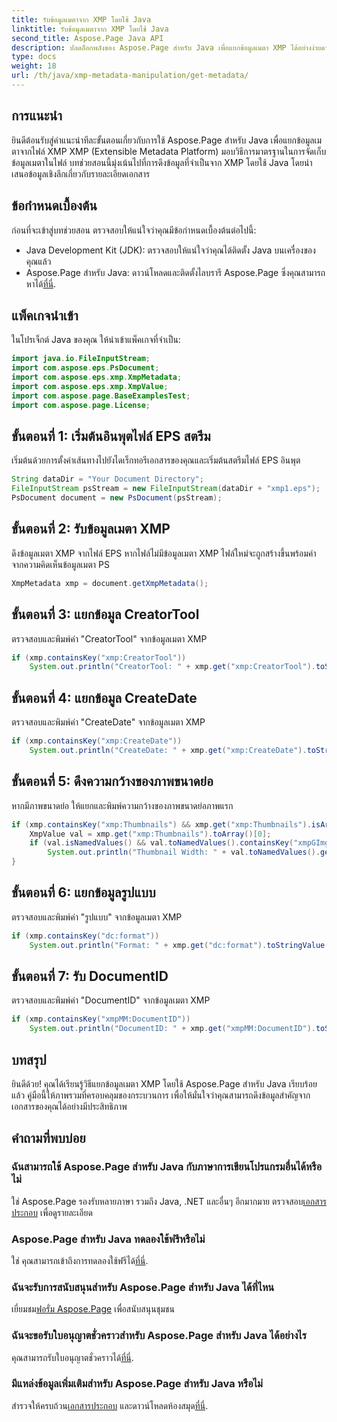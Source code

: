 ```yaml
---
title: รับข้อมูลเมตาจาก XMP โดยใช้ Java
linktitle: รับข้อมูลเมตาจาก XMP โดยใช้ Java
second_title: Aspose.Page Java API
description: ปลดล็อกพลังของ Aspose.Page สำหรับ Java เพื่อแยกข้อมูลเมตา XMP ได้อย่างง่ายดาย ยกระดับการวิเคราะห์เอกสารด้วยคำแนะนำทีละขั้นตอนของเรา!
type: docs
weight: 18
url: /th/java/xmp-metadata-manipulation/get-metadata/
---
```

## การแนะนำ
ยินดีต้อนรับสู่คำแนะนำทีละขั้นตอนเกี่ยวกับการใช้ Aspose.Page สำหรับ Java เพื่อแยกข้อมูลเมตาจากไฟล์ XMP XMP (Extensible Metadata Platform) มอบวิธีการมาตรฐานในการจัดเก็บข้อมูลเมตาในไฟล์ บทช่วยสอนนี้มุ่งเน้นไปที่การดึงข้อมูลที่จำเป็นจาก XMP โดยใช้ Java โดยนำเสนอข้อมูลเชิงลึกเกี่ยวกับรายละเอียดเอกสาร
## ข้อกำหนดเบื้องต้น
ก่อนที่จะเข้าสู่บทช่วยสอน ตรวจสอบให้แน่ใจว่าคุณมีข้อกำหนดเบื้องต้นต่อไปนี้:
- Java Development Kit (JDK): ตรวจสอบให้แน่ใจว่าคุณได้ติดตั้ง Java บนเครื่องของคุณแล้ว
-  Aspose.Page สำหรับ Java: ดาวน์โหลดและติดตั้งไลบรารี Aspose.Page ซึ่งคุณสามารถหาได้[ที่นี่](https://releases.aspose.com/page/java/).
## แพ็คเกจนำเข้า
ในโปรเจ็กต์ Java ของคุณ ให้นำเข้าแพ็คเกจที่จำเป็น:
```java
import java.io.FileInputStream;
import com.aspose.eps.PsDocument;
import com.aspose.eps.xmp.XmpMetadata;
import com.aspose.eps.xmp.XmpValue;
import com.aspose.page.BaseExamplesTest;
import com.aspose.page.License;
```
## ขั้นตอนที่ 1: เริ่มต้นอินพุตไฟล์ EPS สตรีม
เริ่มต้นด้วยการตั้งค่าเส้นทางไปยังไดเร็กทอรีเอกสารของคุณและเริ่มต้นสตรีมไฟล์ EPS อินพุต
```java
String dataDir = "Your Document Directory";
FileInputStream psStream = new FileInputStream(dataDir + "xmp1.eps");
PsDocument document = new PsDocument(psStream);
```
## ขั้นตอนที่ 2: รับข้อมูลเมตา XMP
ดึงข้อมูลเมตา XMP จากไฟล์ EPS หากไฟล์ไม่มีข้อมูลเมตา XMP ไฟล์ใหม่จะถูกสร้างขึ้นพร้อมค่าจากความคิดเห็นข้อมูลเมตา PS
```java
XmpMetadata xmp = document.getXmpMetadata();
```
## ขั้นตอนที่ 3: แยกข้อมูล CreatorTool
ตรวจสอบและพิมพ์ค่า "CreatorTool" จากข้อมูลเมตา XMP
```java
if (xmp.containsKey("xmp:CreatorTool"))
    System.out.println("CreatorTool: " + xmp.get("xmp:CreatorTool").toStringValue());
```
## ขั้นตอนที่ 4: แยกข้อมูล CreateDate
ตรวจสอบและพิมพ์ค่า "CreateDate" จากข้อมูลเมตา XMP
```java
if (xmp.containsKey("xmp:CreateDate"))
    System.out.println("CreateDate: " + xmp.get("xmp:CreateDate").toStringValue());
```
## ขั้นตอนที่ 5: ดึงความกว้างของภาพขนาดย่อ
หากมีภาพขนาดย่อ ให้แยกและพิมพ์ความกว้างของภาพขนาดย่อภาพแรก
```java
if (xmp.containsKey("xmp:Thumbnails") && xmp.get("xmp:Thumbnails").isArray()) {
    XmpValue val = xmp.get("xmp:Thumbnails").toArray()[0];
    if (val.isNamedValues() && val.toNamedValues().containsKey("xmpGImg:width"))
        System.out.println("Thumbnail Width: " + val.toNamedValues().get("xmpGImg:width").toInteger());
}
```
## ขั้นตอนที่ 6: แยกข้อมูลรูปแบบ
ตรวจสอบและพิมพ์ค่า "รูปแบบ" จากข้อมูลเมตา XMP
```java
if (xmp.containsKey("dc:format"))
    System.out.println("Format: " + xmp.get("dc:format").toStringValue());
```
## ขั้นตอนที่ 7: รับ DocumentID
ตรวจสอบและพิมพ์ค่า "DocumentID" จากข้อมูลเมตา XMP
```java
if (xmp.containsKey("xmpMM:DocumentID"))
    System.out.println("DocumentID: " + xmp.get("xmpMM:DocumentID").toStringValue());
```
## บทสรุป
ยินดีด้วย! คุณได้เรียนรู้วิธีแยกข้อมูลเมตา XMP โดยใช้ Aspose.Page สำหรับ Java เรียบร้อยแล้ว คู่มือนี้ให้ภาพรวมที่ครอบคลุมของกระบวนการ เพื่อให้มั่นใจว่าคุณสามารถดึงข้อมูลสำคัญจากเอกสารของคุณได้อย่างมีประสิทธิภาพ
## คำถามที่พบบ่อย
### ฉันสามารถใช้ Aspose.Page สำหรับ Java กับภาษาการเขียนโปรแกรมอื่นได้หรือไม่
 ใช่ Aspose.Page รองรับหลายภาษา รวมถึง Java, .NET และอื่นๆ อีกมากมาย ตรวจสอบ[เอกสารประกอบ](https://reference.aspose.com/page/java/) เพื่อดูรายละเอียด
### Aspose.Page สำหรับ Java ทดลองใช้ฟรีหรือไม่
 ใช่ คุณสามารถเข้าถึงการทดลองใช้ฟรีได้[ที่นี่](https://releases.aspose.com/).
### ฉันจะรับการสนับสนุนสำหรับ Aspose.Page สำหรับ Java ได้ที่ไหน
 เยี่ยมชม[ฟอรั่ม Aspose.Page](https://forum.aspose.com/c/page/39) เพื่อสนับสนุนชุมชน
### ฉันจะขอรับใบอนุญาตชั่วคราวสำหรับ Aspose.Page สำหรับ Java ได้อย่างไร
 คุณสามารถรับใบอนุญาตชั่วคราวได้[ที่นี่](https://purchase.aspose.com/temporary-license/).
### มีแหล่งข้อมูลเพิ่มเติมสำหรับ Aspose.Page สำหรับ Java หรือไม่
 สำรวจให้ครบถ้วน[เอกสารประกอบ](https://reference.aspose.com/page/java/) และดาวน์โหลดห้องสมุด[ที่นี่](https://releases.aspose.com/page/java/).